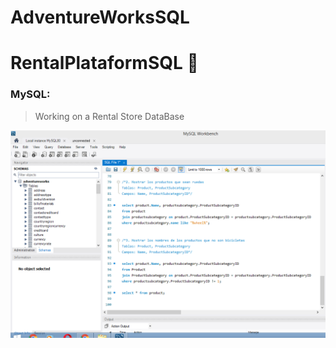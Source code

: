 # AdventureWorksSQL
# RentalPlataformSQL :card_index:

### MySQL:

>Working on a Rental Store DataBase

![imagenes](https://github.com/celfiew/AdventureWorksSQL/blob/main/adventureWorks.PNG)
